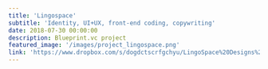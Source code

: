 ```yaml
---
title: 'Lingospace'
subtitle: 'Identity, UI+UX, front-end coding, copywriting'
date: 2018-07-30 00:00:00
description: Blueprint.vc project
featured_image: '/images/project_lingospace.png'
link: 'https://www.dropbox.com/s/dogdctscrfgchyu/LingoSpace%20Designs%20%26%20Style%20Guide.png?dl=0'
---
```

